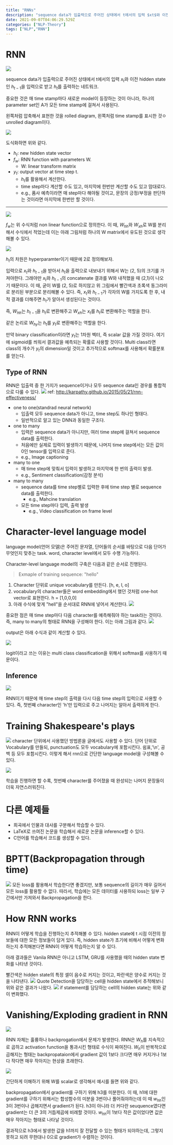 ```yaml
---
title: "RNNs"
description: "sequence data가 입출력으로 주어진 상태에서 t에서의 입력 $xt$와 이전 hidden state인 $h{t-1}$을 입력으로 받고 $h_t$를 출력하는 네트워크.중요한 것은 매 time stamp마다 새로운 model이 등장하는 것이 아니라, 하나의 para"
date: 2021-09-07T04:06:29.529Z
categories: ["NLP-Theory"]
tags: ["NLP","RNN"]
---
```

# RNN
![](/assets/images/RNNs/f1c02cc3-88bb-433c-b336-b3230a6be044-image.png)

sequence data가 입출력으로 주어진 상태에서 t에서의 입력 $x_t$와 이전 hidden state인 $h_{t-1}$을 입력으로 받고 $h_t$를 출력하는 네트워크.

중요한 것은 매 time stamp마다 새로운 model이 등장하는 것이 아니라, 하나의 parameter set인 A가 모든 time stamp에 걸쳐서 사용된다.

왼쪽처럼 압축해서 표현한 것을 rolled diagram, 왼쪽처럼 time stamp를 표시한 것ㅇ unrolled diagram이다.

![](/assets/images/RNNs/7ac18831-58d8-4aff-8296-10ca8a6ad5a3-image.png)

도식화하면 위와 같다.

- $h_t$: new hidden state vector
- $f_w$: RNN function with parameters W.
  - W: linear transform matrix
- $y_t$: output vector at time step t.
  - $h_t$를 활용해서 계산한다.
  - time step마다 계산할 수도 있고, 마지막에 한번만 계산할 수도 있고 맘대로다.
  - e.g., 품사 예측이라면 매 step마다 해야될 것이고, 문장의 긍정/부정을 판단하는 것이라면 마지막에 한번만 할 것이다.
  
---
![](/assets/images/RNNs/ab88d030-736a-4ff8-a949-726b24ce4575-image.png)

$f_w$는 위 수식처럼 non linear function으로 정의한다. 이 때, $W_{hh}$와 $W_{xh}$로 W를 분리해서 수식에서 적었는데 이는 아래 그림처럼 하나의 W matrix에서 유도된 것으로 생각해볼 수 있다.

![](/assets/images/RNNs/fbd27c87-8a6f-4b86-b2b0-84dcf56735be-image.png)

$h_t$의 차원은 hyperparamter이기 때문에 2로 정의해보자.

입력으로 $x_t$와 $h_{t-1}$을 받아서 $h_t$을 출력으로 내보내기 위해서 W는 (2, 5)의 크기를 가져야한다. 그래야만 $x_t$와 $h_{t-1}$의 concatenate 결과를 W와 내적했을 때 (2,1)이 나오기 때문이다. 이 때, 굳이 W를 (2, 5)로 하지않고 위 그림에서 빨간색과 초록색 동그라미로 분리된 부분으로 분리해볼 수 있다. 즉, $x_t$와 $h_{t-1}$가 각자의 W를 가지도록 한 후, 내적 결과를 더해주면 $h_t$가 알아서 생성된다는 것이다.

즉, $W_{hh}$는 $h_{t-1}$을 $h_t$로 변환해주고 $W_{xh}$는 $x_t$를 $h_t$로 변환해주는 역할을 한다.

같은 논리로 $W_{hy}$는 $h_t$를 $y_t$로 변환해주는 역할을 한다. 

만약 binary classification이라면 $y_t$는 1차원 벡터, 즉 scalar 값을 가질 것이다. 여기에 sigmoid를 씌워서 결과값을 예측되는 확률로 사용할 것이다. 
Multi class라면 class의 개수가 $y_t$의 dimension일 것이고 추가적으로 softmax를 사용해서 확률분포를 얻는다.

## Type of RNN
RNN은 입출력 중 한 가지가 sequence이거나 모두 sequence data인 경우를 통합적으로 다룰 수 있다.
![](/assets/images/RNNs/5d5f1fa5-1da8-4a58-a081-da47d6c08237-image.png)
ref: http://karpathy.github.io/2015/05/21/rnn-effectiveness/

- one to one(standrad neural network)
  - 입출력 모두 sequence data가 아니고, time step도 하나인 형태다.
  - 일반적으로 알고 있는 DNN과 동일한 구조다.
- one to many
  - 입력은 sequence data가 아니지만, 여러 time step에 걸쳐서 sequence data를 출력한다.
  - 처음에만 실제로 입력이 발생하기 때문에, 나머지 time step에서는 모든 값이 0인 tensor를 입력으로 준다.
  - e.g., Image captioning
- many to one
  - 매 time step에 맞춰서 입력이 발생하고 마지막에 한 번의 출력이 발생.
  - e.g., Sentiment classification(감정 분석)
- many to many
  - sequence data를 time step별로 입력한 후에 time step 별로 sequence data를 출력한다.
    - e.g., Mahcine translation
  - 모든 time step마다 입력, 출력 발생
    - e.g., Video classification on frame level
    
# Character-level language model
language model(언어 모델)은 주어진 문자열, 단어들의 순서를 바탕으로 다음 단어가 무엇인지 맞추는 task.
word, character level에서 모두 수행 가능하다.

Character-level language model의 구축은 다음과 같은 순서로 진행된다.

> Exmaple of training sequence: "hello"

1. Character 단위로 unique vocabulary를 만든다.
[h, e, l, o]
2. vocabulary의 character들은 word embedding에서 했던 것처럼 one-hot vector로 표현한다.
h = [1,0,0,0]
3. 아래 수식에 맞게 "hell"을 순서대로 RNN에 넣어서 계산한다.
![](/assets/images/RNNs/9e7523f4-ac4b-426f-8c13-b698c0395df6-image.png)

중요한 점은 매 time step마다 다음 character를 예측해줘야 하는 task라는 것이다. 즉, many to many의 형태로 RNN을 구성해야 한다. 이는 아래 그림과 같다.
![](/assets/images/RNNs/0b4fb2b7-78b0-40b8-99b6-cd91fdf04cd1-image.png)

output은 아래 수식과 같이 계산할 수 있다. 

![](/assets/images/RNNs/d8dfdbb3-e15a-4be7-838f-b1726374c0c4-image.png)

logit이라고 쓰는 이유는 multi class classification을 위해서 softmax를 사용하기 때문이다. 

## Inference

![](/assets/images/RNNs/2b482894-2652-4c16-a227-7498200b79d6-image.png)

RNN이기 때문에 매 time step의 출력을 다시 다음 time step의 입력으로 사용할 수 있다. 즉, 첫번째 character인 'h'만 입력으로 주고 나머지는 알아서 출력하게 한다.



# Training Shakespeare's plays
![](/assets/images/RNNs/87087f1d-e4e0-46d8-9bbf-e3a7dcb8027a-image.png)
character 단위에서 사용했던 방법론을 글에서도 사용할 수 있다.
단어 단위로 Vocabulary를 만들되, punctuation도 모두 vocabulary에 포함시킨다. 쉼표,'\n', 공백 등 모두 포함시킨다. 이렇게 해서 rnn으로 간단한 language model을 구성해볼 수 있다. 

![](/assets/images/RNNs/c85437f6-18b7-49ce-bc3e-87a65aed9c40-image.png)

학습을 진행하면 할 수록, 첫번째 character를 주어졌을 때 완성되는 나머지 문장들이 더욱 자연스러워진다.

# 다른 예제들
- 희곡에서 인물과 대사를 구분해서 학습할 수 있다. 
- LaTeX로 쓰여진 논문을 학습해서 새로운 논문을 inference할 수 있다.
- C언어를 학습해서 코드를 생성할 수 있다.

# BPTT(Backpropagation through time)
![](/assets/images/RNNs/cb149f49-78af-4aa4-aabc-1f85d98d1dde-image.png)
모든 loss를 활용해서 학습한다면 좋겠지만, 보통 sequence의 길이가 매우 길어서 모든 loss를 활용할 수 없다. 따라서, 학습에는 모든 데이터를 사용하되 loss는 일부 구간에서만 가져와서 Backpropagation을 한다.

# How RNN works
RNN이 어떻게 학습을 진행하는지 추적해볼 수 있다.
hidden state에 t 시점 이전의 정보들에 대한 모든 정보들이 담겨 있다. 즉, hidden state가 초기에 비해서 어떻게 변화하는지 추적해본다면 RNN이 어떻게 학습하는지 알 수 있다.

아래 결과들은 Vanila RNN은 아니고 LSTM, GRU를 사용했을 때의 hidden state 변화를 나타낸 것이다.

빨간색은 hidden state의 특정 셀이 음수로 커지는 것이고, 파란색은 양수로 커지는 것을 나타낸다.
![](/assets/images/RNNs/f7afb1a3-0e5e-41f9-8e90-f36f49e49c21-image.png)
Quote Detection을 담당하는 cell을 hidden state에서 추적해보니 위와 같은 결과가 나왔다.
![](/assets/images/RNNs/f32e3afc-5d82-45b7-8186-480ac42e793e-image.png)
if statement를 담당하는 cell의 hidden state는 위와 같이 변화했다. 

# Vanishing/Exploding gradient in RNN
![](/assets/images/RNNs/bd0cb95e-ec84-4b7f-8b65-5f6c1c4efede-image.png)

RNN 자체는 훌륭하나 backprogation에서 문제가 발생한다.
RNN은 $W_h$를 지속적으로 곱하고 activation function을 통과시킨 형태로 수식이 짜여진다. $W_h$이 반복적으로 곱해지는 형태는 backpropataion에서 gradient 값이 1보다 크다면 매우 커지거나 1보다 작다면 매우 작아지는 현상을 초래한다. 


![](/assets/images/RNNs/266292dc-8f0c-4fe6-8bda-505a4d5be1ce-image.png)

간단하게 이해하기 위해 W를 scalar로 생각해서 예시를 들면 위와 같다.

backpropagation에서 gradient를 구하기 위해 h3를 미분한다. 이 때, h1에 대한 gradient를 구하기 위해서는 합성함수의 미분을 3번이나 풀어줘야하는데 이 때 $w_{hh}$인 3이 3번이나 곱해지면서 gradient가 된다. h3이 아니라 더 커다란 seuquence였다면 gradient는 더 큰 3의 거듭제곱에 비례할 것이다. $w_{hh}$이 1보다 작은 값이었다면 값은 매우 작아지는 형태로 나타날 것이다. 

결과적으로 h3에서 발생한 값을 h1까지 잘 전달할 수 있는 형태가 되야하는데, 그렇지 못하고 되려 무한대나 0으로 gradient가 수렴하는 것이다. 
